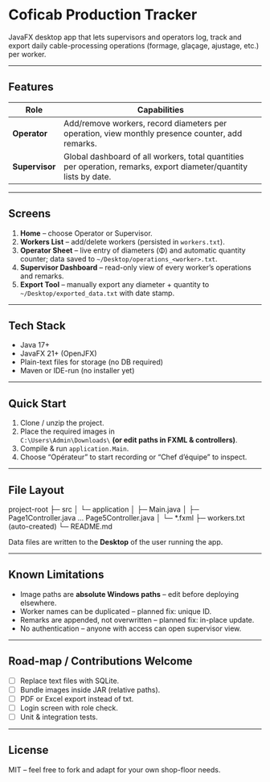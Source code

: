# Coficab Production Tracker  
JavaFX desktop app that lets supervisors and operators log, track and export daily cable-processing operations (formage, glaçage, ajustage, etc.) per worker.

---

## Features
| Role | Capabilities |
|------|--------------|
| **Operator** | Add/remove workers, record diameters per operation, view monthly presence counter, add remarks. |
| **Supervisor** | Global dashboard of all workers, total quantities per operation, remarks, export diameter/quantity lists by date. |

---

## Screens
1. **Home** – choose Operator or Supervisor.  
2. **Workers List** – add/delete workers (persisted in `workers.txt`).  
3. **Operator Sheet** – live entry of diameters (Φ) and automatic quantity counter; data saved to `~/Desktop/operations_<worker>.txt`.  
4. **Supervisor Dashboard** – read-only view of every worker’s operations and remarks.  
5. **Export Tool** – manually export any diameter + quantity to `~/Desktop/exported_data.txt` with date stamp.

---

## Tech Stack
* Java 17+  
* JavaFX 21+ (OpenJFX)  
* Plain-text files for storage (no DB required)  
* Maven or IDE-run (no installer yet)

---

## Quick Start
1. Clone / unzip the project.
2. Place the required images in  
   `C:\Users\Admin\Downloads\` **(or edit paths in FXML & controllers)**.  
3. Compile & run `application.Main`.
4. Choose “Opérateur” to start recording or “Chef d’équipe” to inspect.

---

## File Layout
project-root
├─ src
│  └─ application
│     ├─ Main.java
│     ├─ Page1Controller.java  … Page5Controller.java
│     └─ *.fxml
├─ workers.txt                  (auto-created)
└─ README.md

Data files are written to the **Desktop** of the user running the app.

---

## Known Limitations
* Image paths are **absolute Windows paths** – edit before deploying elsewhere.  
* Worker names can be duplicated – planned fix: unique ID.  
* Remarks are appended, not overwritten – planned fix: in-place update.  
* No authentication – anyone with access can open supervisor view.

---

## Road-map / Contributions Welcome
* [ ] Replace text files with SQLite.  
* [ ] Bundle images inside JAR (relative paths).  
* [ ] PDF or Excel export instead of txt.  
* [ ] Login screen with role check.  
* [ ] Unit & integration tests.

---

## License
MIT – feel free to fork and adapt for your own shop-floor needs.
